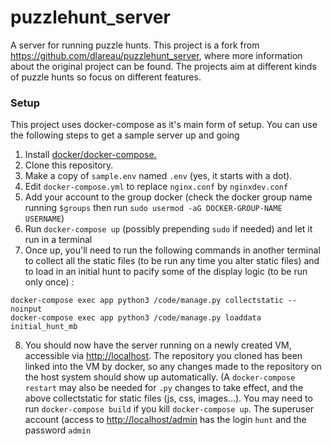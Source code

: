 # puzzlehunt_server
A server for running puzzle hunts. This project is a fork from https://github.com/dlareau/puzzlehunt_server, where more information about the original project can be found. The projects aim at different kinds of puzzle hunts so focus on different features.


### Setup
This project uses docker-compose as it's main form of setup. You can use the following steps to get a sample server up and going

1. Install [docker/docker-compose.](https://docs.docker.com/compose/install/)
2. Clone this repository.
3. Make a copy of ```sample.env``` named ```.env``` (yes, it starts with a dot).
4. Edit ```docker-compose.yml``` to replace ```nginx.conf``` by ```nginxdev.conf```
5. Add your account to the group docker (check the docker group name running ```$groups``` then run ```sudo usermod -aG DOCKER-GROUP-NAME USERNAME```)
6. Run ```docker-compose up``` (possibly prepending ```sudo``` if needed) and let it run in a terminal
7. Once up, you'll need to run the following commands in another terminal to collect all the static files (to be run any time you alter static files) and to load in an initial hunt to pacify some of the display logic (to be run only once) :
```
docker-compose exec app python3 /code/manage.py collectstatic --noinput
docker-compose exec app python3 /code/manage.py loaddata initial_hunt_mb
```
8. You should now have the server running on a newly created VM, accessible via [http://localhost](http://localhost). The repository you cloned has been linked into the VM by docker, so any changes made to the repository on the host system should show up automatically. (A ```docker-compose restart``` may also be needed for ```.py``` changes to take effect, and the above collectstatic for static files (js, css, images...). You may need to run ```docker-compose build``` if you kill ```docker-compose up```. The superuser account (access to [http://localhost/admin](http://localhost/admin) has the login ```hunt``` and the password ```admin```
